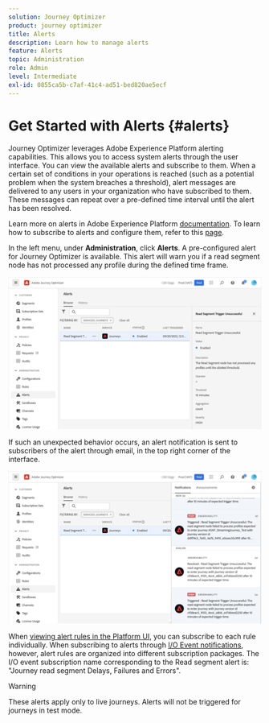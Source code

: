 ```yaml
---
solution: Journey Optimizer
product: journey optimizer
title: Alerts
description: Learn how to manage alerts
feature: Alerts
topic: Administration
role: Admin
level: Intermediate
exl-id: 0855ca5b-c7af-41c4-ad51-bed820ae5ecf
---
```

# Get Started with Alerts {#alerts}

Journey Optimizer leverages Adobe Experience Platform alerting capabilities. This allows you to access system alerts through the user interface. You can view the available alerts and subscribe to them. When a certain set of conditions in your operations is reached (such as a potential problem when the system breaches a threshold), alert messages are delivered to any users in your organization who have subscribed to them. These messages can repeat over a pre-defined time interval until the alert has been resolved.

Learn more on alerts in Adobe Experience Platform [documentation](https://experienceleague.adobe.com/docs/experience-platform/observability/alerts/overview.html).
To learn how to subscribe to alerts and configure them, refer to this [page](https://experienceleague.adobe.com/docs/experience-platform/observability/alerts/ui.html).

In the left menu, under **Administration**, click **Alerts**. A pre-configured alert for Journey Optimizer is available. This alert will warn you if a read segment node has not processed any profile during the defined time frame.

![](assets/alerts1.png)

If such an unexpected behavior occurs, an alert notification is sent to subscribers of the alert through email, in the top right corner of the interface.

![](assets/alerts2.png)

When [viewing alert rules in the Platform UI](https://experienceleague.adobe.com/docs/experience-platform/observability/alerts/ui.html), you can subscribe to each rule individually. When subscribing to alerts through [I/O Event notifications](https://experienceleague.adobe.com/docs/experience-platform/observability/alerts/subscribe.html), however, alert rules are organized into different subscription packages. The I/O event subscription name corresponding to the Read segment alert is: "Journey read segment Delays, Failures and Errors".

>[!WARNING]
>
>These alerts apply only to live journeys. Alerts will not be triggered for journeys in test mode.
